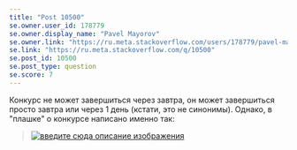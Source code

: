 ```yaml
---
title: "Post 10500"
se.owner.user_id: 178779
se.owner.display_name: "Pavel Mayorov"
se.owner.link: "https://ru.meta.stackoverflow.com/users/178779/pavel-mayorov"
se.link: "https://ru.meta.stackoverflow.com/q/10500"
se.post_id: 10500
se.post_type: question
se.score: 7
---
```

<p>Конкурс не может завершиться через завтра, он может завершиться просто завтра или через 1 день (кстати, это не синонимы). Однако, в "плашке" о конкурсе написано именно так:</p>

<blockquote>
  <p><a href="https://i.stack.imgur.com/8z3ht.png" rel="nofollow noreferrer"><img src="https://i.stack.imgur.com/8z3ht.png" alt="введите сюда описание изображения"></a></p>
</blockquote>
